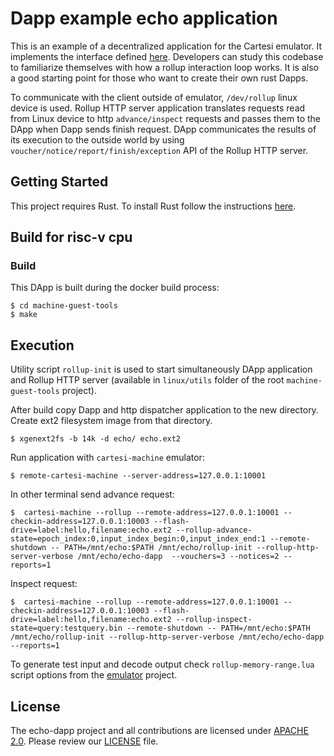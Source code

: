 # Dapp example echo application

This is an example of a decentralized application for the Cartesi emulator. It implements the interface defined [here](https://github.com/cartesi/rollups/blob/develop/openapi/dapp.yaml).
Developers can study this codebase to familiarize themselves with how a rollup interaction loop works.
It is also a good starting point for those who want to create their own rust Dapps.

To communicate with the client outside of emulator, `/dev/rollup` linux device is used. Rollup HTTP server application translates requests read from Linux device to http `advance/inspect` requests and passes them to the DApp when Dapp sends finish request. DApp communicates the results of its execution to the outside world by using `voucher/notice/report/finish/exception` API of the Rollup HTTP server.

## Getting Started

This project requires Rust.
To install Rust follow the instructions [here](https://www.rust-lang.org/tools/install).


## Build for risc-v cpu

### Build 
This DApp is built during the docker build process: 

```shell
$ cd machine-guest-tools
$ make
```

## Execution 

Utility script `rollup-init`  is used to start simultaneously DApp application and  Rollup HTTP server (available in `linux/utils` folder of the root `machine-guest-tools` project).

After build copy Dapp and http dispatcher application to the new directory. Create ext2 filesystem image from that directory.

```shell
$ xgenext2fs -b 14k -d echo/ echo.ext2
```

Run application with `cartesi-machine` emulator:
```shell
$ remote-cartesi-machine --server-address=127.0.0.1:10001
```
In other terminal send advance request:
```shell
$  cartesi-machine --rollup --remote-address=127.0.0.1:10001 --checkin-address=127.0.0.1:10003 --flash-drive=label:hello,filename:echo.ext2 --rollup-advance-state=epoch_index:0,input_index_begin:0,input_index_end:1 --remote-shutdown -- PATH=/mnt/echo:$PATH /mnt/echo/rollup-init --rollup-http-server-verbose /mnt/echo/echo-dapp  --vouchers=3 --notices=2 --reports=1
```

Inspect request:
```shell
$  cartesi-machine --rollup --remote-address=127.0.0.1:10001 --checkin-address=127.0.0.1:10003 --flash-drive=label:hello,filename:echo.ext2 --rollup-inspect-state=query:testquery.bin --remote-shutdown -- PATH=/mnt/echo:$PATH /mnt/echo/rollup-init --rollup-http-server-verbose /mnt/echo/echo-dapp --reports=1
```

To generate test input and decode output check `rollup-memory-range.lua` script options from the [emulator](https://github.com/cartesi/machine-emulator) project. 


## License

The echo-dapp project and all contributions are licensed under
[APACHE 2.0](https://www.apache.org/licenses/LICENSE-2.0). Please review our [LICENSE](LICENSE) file.

